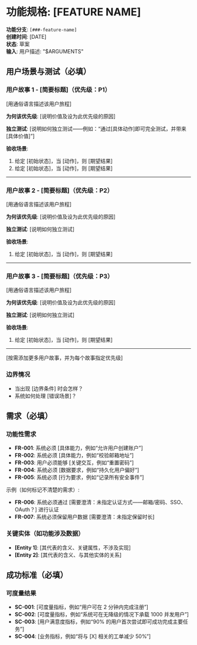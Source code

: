 # 功能规格: [FEATURE NAME]

**功能分支**: `[###-feature-name]`  
**创建时间**: [DATE]  
**状态**: 草案  
**输入**: 用户描述: "$ARGUMENTS"

## 用户场景与测试（必填）

<!--
  重要：用户故事应按重要性排序为用户旅程。
  每个用户故事/旅程必须可独立测试——即使只实现其中一个，
  也应形成一个可交付价值的 MVP（最小可行产品）。
  
  为每个故事指定优先级（P1、P2、P3 等），其中 P1 为最高优先级。
  将每个故事视为一段可：
  - 独立开发
  - 独立测试
  - 独立部署
  - 独立对用户演示
  的功能切片。
-->

### 用户故事 1 - [简要标题]（优先级：P1）

[用通俗语言描述该用户旅程]

**为何该优先级**: [说明价值及设为此优先级的原因]

**独立测试**: [说明如何独立测试——例如：“通过[具体动作]即可完全测试，并带来[具体价值]”]

**验收场景**:

1. 给定 [初始状态]，当 [动作]，则 [期望结果]
2. 给定 [初始状态]，当 [动作]，则 [期望结果]

---

### 用户故事 2 - [简要标题]（优先级：P2）

[用通俗语言描述该用户旅程]

**为何该优先级**: [说明价值及设为此优先级的原因]

**独立测试**: [说明如何独立测试]

**验收场景**:

1. 给定 [初始状态]，当 [动作]，则 [期望结果]

---

### 用户故事 3 - [简要标题]（优先级：P3）

[用通俗语言描述该用户旅程]

**为何该优先级**: [说明价值及设为此优先级的原因]

**独立测试**: [说明如何独立测试]

**验收场景**:

1. 给定 [初始状态]，当 [动作]，则 [期望结果]

---

[按需添加更多用户故事，并为每个故事指定优先级]

### 边界情况

<!--
  需要操作：本节内容为占位，请补充正确的边界用例。
-->

- 当出现 [边界条件] 时会怎样？
- 系统如何处理 [错误场景]？

## 需求（必填）

<!--
  需要操作：本节为占位，请补充正确的功能性需求。
-->

### 功能性需求

- **FR-001**: 系统必须 [具体能力，例如“允许用户创建账户”]
- **FR-002**: 系统必须 [具体能力，例如“校验邮箱地址”]  
- **FR-003**: 用户必须能够 [关键交互，例如“重置密码”]
- **FR-004**: 系统必须 [数据要求，例如“持久化用户偏好”]
- **FR-005**: 系统必须 [行为要求，例如“记录所有安全事件”]

示例（如何标记不清楚的需求）:

- **FR-006**: 系统必须通过 [需要澄清：未指定认证方式——邮箱/密码、SSO、OAuth？] 进行认证
- **FR-007**: 系统必须保留用户数据 [需要澄清：未指定保留时长]

### 关键实体（如功能涉及数据）

- **[Entity 1]**: [其代表的含义、关键属性，不涉及实现]
- **[Entity 2]**: [其代表的含义、与其他实体的关系]

## 成功标准（必填）

<!--
  需要操作：定义可度量的成功标准。
  必须与技术无关且可衡量。
-->

### 可度量结果

- **SC-001**: [可度量指标，例如“用户可在 2 分钟内完成注册”]
- **SC-002**: [可度量指标，例如“系统可在无降级的情况下承载 1000 并发用户”]
- **SC-003**: [用户满意度指标，例如“90% 的用户首次尝试即可成功完成主要任务”]
- **SC-004**: [业务指标，例如“将与 [X] 相关的工单减少 50%”]
